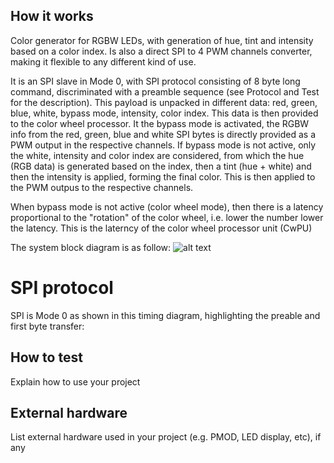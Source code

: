 <!---

This file is used to generate your project datasheet. Please fill in the information below and delete any unused
sections.

You can also include images in this folder and reference them in the markdown. Each image must be less than
512 kb in size, and the combined size of all images must be less than 1 MB.
-->

## How it works
Color generator for RGBW LEDs, with generation of hue, tint and intensity based on a color index. Is also a direct SPI to 4 PWM channels converter, making it flexible to any different kind of use.

It is an SPI slave in Mode 0, with SPI protocol consisting of 8 byte long command, discriminated with a preamble sequence (see Protocol and Test for the description).
This payload is unpacked in different data: red, green, blue, white, bypass mode, intensity, color index. This data is then provided to the color wheel processor. It the bypass mode is activated, the RGBW info from the red, green, blue and white SPI bytes is directly provided as a PWM output in the respective channels. If bypass mode is not active, only the white, intensity and color index are considered, from which the hue (RGB data) is generated based on the index, then a tint (hue + white) and then the intensity is applied, forming the final color. This is then applied to the PWM outpus to the respective channels. 

When bypass mode is not active (color wheel mode), then there is a latency proportional to the "rotation" of the color wheel, i.e. lower the number lower the latency. This is the laterncy of the color wheel processor unit (CwPU)

The system block diagram is as follow:
![alt text](http://url/to/img.png)

# SPI protocol

SPI is Mode 0 as shown in this timing diagram, highlighting the preable and first byte transfer:




## How to test

Explain how to use your project

## External hardware

List external hardware used in your project (e.g. PMOD, LED display, etc), if any
